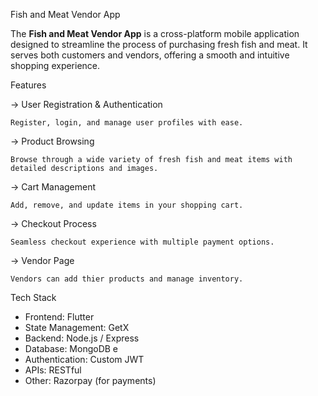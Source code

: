  Fish and Meat Vendor App
 
The **Fish and Meat Vendor App** is a cross-platform mobile application designed to streamline the process of purchasing fresh fish and meat. It serves both customers and vendors, offering a smooth and intuitive shopping experience.

 Features
 
-> User Registration & Authentication 
  
    Register, login, and manage user profiles with ease.

-> Product Browsing 
   
    Browse through a wide variety of fresh fish and meat items with detailed descriptions and images.

-> Cart Management
 
    Add, remove, and update items in your shopping cart.

-> Checkout Process

    Seamless checkout experience with multiple payment options.
    
-> Vendor Page

    Vendors can add thier products and manage inventory.



  Tech Stack

- Frontend: Flutter  
- State Management: GetX 
- Backend: Node.js / Express   
- Database: MongoDB e 
- Authentication: Custom JWT  
- APIs: RESTful  
- Other:  Razorpay (for payments)
